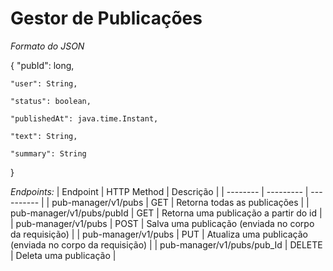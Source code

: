 # Gestor de Publicações
*Formato do JSON*

{
    "pubId": long,
    
    "user": String,
    
    "status": boolean,
    
    "publishedAt": java.time.Instant,
    
    "text": String,
    
    "summary": String
}

*Endpoints:*
| Endpoint | HTTP Method | Descrição |
| -------- | --------- | ---------- |
| pub-manager/v1/pubs | GET | Retorna todas as publicações |
| pub-manager/v1/pubs/pubId | GET | Retorna uma publicação a partir do id |
| pub-manager/v1/pubs | POST | Salva uma publicação (enviada no corpo da requisição) |
| pub-manager/v1/pubs | PUT | Atualiza uma publicação (enviada no corpo da requisição) |
| pub-manager/v1/pubs/pub_Id | DELETE | Deleta uma publicação |
